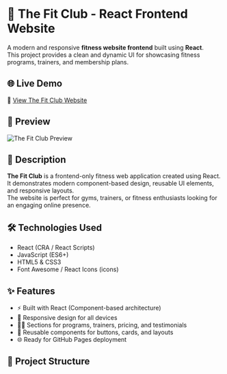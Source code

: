 # 💪 The Fit Club - React Frontend Website

A modern and responsive **fitness website frontend** built using **React**.  
This project provides a clean and dynamic UI for showcasing fitness programs, trainers, and membership plans.  

## 🌐 Live Demo
🔗 [View The Fit Club Website](https://your-username.github.io/the-fit-club-frontend/)  

## 👀 Preview
![The Fit Club Preview](preview.png)

## 📖 Description
**The Fit Club** is a frontend-only fitness web application created using React.  
It demonstrates modern component-based design, reusable UI elements, and responsive layouts.  
The website is perfect for gyms, trainers, or fitness enthusiasts looking for an engaging online presence.  

## 🛠️ Technologies Used
- React (CRA / React Scripts)  
- JavaScript (ES6+)  
- HTML5 & CSS3  
- Font Awesome / React Icons (icons)  

## ✨ Features
- ⚡ Built with React (Component-based architecture)  
- 🎨 Responsive design for all devices  
- 🏋️‍♂️ Sections for programs, trainers, pricing, and testimonials  
- 📌 Reusable components for buttons, cards, and layouts  
- 🌐 Ready for GitHub Pages deployment  

## 📂 Project Structure
